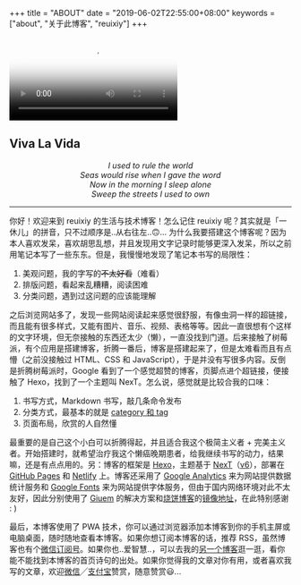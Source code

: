 +++
title = "ABOUT"
date = "2019-06-02T22:55:00+08:00"
keywords = ["about", "关于此博客", "reuixiy"]
+++

<video src="/videos/coldplay-viva-la-vida-live.mp4" poster="/images/viva-la-vida.jpg" controls></video>

<h2 id="Viva-La-Vida" class="about-title">Viva La Vida</h2>

<p style="text-align:center"><i>I used to rule the world<br>
Seas would rise when I gave the word<br>
Now in the morning I sleep alone<br>
Sweep the streets I used to own</i></p>

---

你好！欢迎来到 reuixiy 的生活与技术博客！怎么记住 reuixiy 呢？其实就是「一休儿」的拼音，只不过顺序是..从右往左..🙃... 为什么我要搭建这个博客呢？因为本人喜欢发呆，喜欢胡思乱想，并且发现用文字记录时能够更深入发呆，所以之前用笔记本写了一些东东。但是，我慢慢地发现了笔记本书写的局限性：

1. 美观问题，我的字写的~~不太好看~~（难看）
2. 排版问题，看起来乱糟糟，阅读困难
3. 分类问题，遇到过这问题的应该能理解

之后浏览网站多了，发现一些网站阅读起来感觉很舒服，有像虫洞一样的超链接，而且能有很多样式，又能有图片、音乐、视频、表格等等。因此一直很想有个这样的文字环境，但无奈接触的东西还太少（懒），一直没找到门道。后来接触了树莓派，有个应用是搭建博客，折腾一番后，博客是搭建起来了，但是太难看而且有点懵（之前没接触过 HTML、CSS 和 JavaScript），于是并没有写很多内容。反倒是折腾树莓派时，Google 看到了一个感觉超赞的博客，页脚点进个超链接，便接触了 Hexo，找到了一个主题叫 NexT。怎么说，感觉就是比较合我的口味：

1. 书写方式，Markdown 书写，敲几条命令发布
2. 分类方式，最基本的就是 [category 和 tag](/tech/categories+tags/)
3. 页面布局，欣赏的人自然懂

最重要的是自己这个小白可以折腾得起，并且适合我这个极简主义者 + 完美主义者。开始搭建时，就希望治疗我这个懒癌晚期患者，给我继续书写的动力，结果嘛，还是有点点用的。另：博客的框架是 [Hexo](https://hexo.io/)，主题基于 [NexT](https://github.com/iissnan/hexo-theme-next)（[v6](https://github.com/theme-next/hexo-theme-next)），部署在 [GitHub Pages](https://github.com/reuixiy/reuixiy.github.io) 和 [Netlify](https://www.netlify.com/) 上。博客还采用了 [Google Analytics](https://analytics.google.com/) 来为网站提供数据统计服务和 [Google Fonts](https://fonts.google.com/) 来为网站提供字体服务，但由于国内网络环境对此不太友好，因此分别使用了 [Giuem](https://www.giuem.com/google-analytics-loading-optimize/) 的解决方案和[烧饼博客](https://sb.sb/)的[镜像地址](https://fonts.loli.net/)，在此特别感谢 : )

最后，本博客使用了 PWA 技术，你可以通过浏览器添加本博客到你的手机主屏或电脑桌面，随时随地查看本博客。如果你想订阅本博客的话，推荐 RSS，虽然博客也有个<a href="/images/qrcode-wechat-reuixiy.svg" target="_blank">微信订阅号</a>。如果你也..爱智慧..，可以去我的[另一个博客](https://yixiuer.me/)逛一逛，看你能不能找到本博客的首页诗句的出处。如果你觉得我的文章对你有用，或者喜欢我写的文章，欢迎<a href="/images/qrcode-wechat-reward.png" target="_blank">微信</a>╱<a href="/images/qrcode-alipay-reward.jpg" target="_blank">支付宝</a>赞赏，随意赞赏😃...
